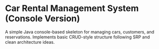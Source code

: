 # Car Rental Management System (Console Version)

A simple Java console-based skeleton for managing cars, customers, and reservations.
Implements basic CRUD-style structure following SRP and clean architecture ideas.

